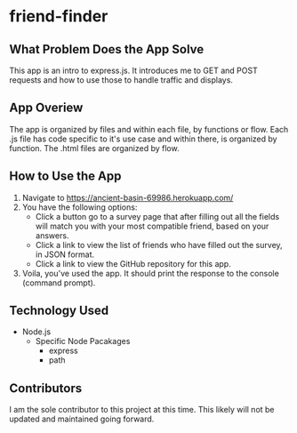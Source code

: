 # friend-finder

## What Problem Does the App Solve
This app is an intro to express.js. It introduces me to GET and POST requests and how to use those to handle traffic and displays.

## App Overiew
The app is organized by files and within each file, by functions or flow. Each .js file has code specific to it's use case and within there, is organized by function. The .html files are organized by flow.

## How to Use the App
1. Navigate to https://ancient-basin-69986.herokuapp.com/
1. You have the following options:
    * Click a button go to a survey page that after filling out all the fields will match you with your most compatible friend, based on your answers.
    * Click a link to view the list of friends who have filled out the survey, in JSON format.
    * Click a link to view the GitHub repository for this app.
2. Voila, you've used the app. It should print the response to the console (command prompt).

## Technology Used
* Node.js
  * Specific Node Pacakages
    * express
    * path

## Contributors
I am the sole contributor to this project at this time. This likely will not be updated and maintained going forward.